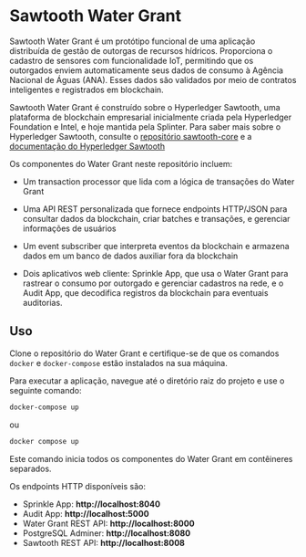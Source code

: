 # Sawtooth Water Grant

Sawtooth Water Grant é um protótipo funcional de uma aplicação distribuída de gestão de outorgas de recursos hídricos. Proporciona o cadastro de sensores com funcionalidade IoT, permitindo que os outorgados enviem automaticamente seus dados de consumo à Agência Nacional de Águas (ANA). Esses dados são validados por meio de contratos inteligentes e registrados em blockchain.

Sawtooth Water Grant é construído sobre o Hyperledger Sawtooth, uma plataforma de blockchain empresarial inicialmente criada pela Hyperledger Foundation e Intel, e hoje mantida pela Splinter. Para saber mais sobre o Hyperledger Sawtooth, consulte o [repositório sawtooth-core](https://github.com/splintercommunity/sawtooth-core) e a [documentação do Hyperledger Sawtooth](https://sawtooth.splinter.dev/docs/1.2/)

Os componentes do Water Grant neste repositório incluem:

  - Um transaction processor que lida com a lógica de transações do Water Grant

  - Uma API REST personalizada que fornece endpoints HTTP/JSON para consultar dados da blockchain, criar batches e transações, e gerenciar informações de usuários

  - Um event subscriber que interpreta eventos da blockchain e armazena dados em um banco de dados auxiliar fora da blockchain

  - Dois aplicativos web cliente: Sprinkle App, que usa o Water Grant para rastrear o consumo por outorgado e gerenciar cadastros na rede, e o Audit App, que decodifica registros da blockchain para eventuais auditorias.

## Uso


Clone o repositório do Water Grant e certifique-se de que os comandos `docker` e `docker-compose` estão instalados na sua máquina.

Para executar a aplicação, navegue até o diretório raiz do projeto e use o seguinte comando:

```bash
docker-compose up
```
ou
```bash
docker compose up
```

Este comando inicia todos os componentes do Water Grant em contêineres separados.

Os endpoints HTTP disponíveis são:
- Sprinkle App: **http://localhost:8040**
- Audit App: **http://localhost:5000**
- Water Grant REST API: **http://localhost:8000**
- PostgreSQL Adminer: **http://localhost:8080**
- Sawtooth REST API: **http://localhost:8008**

